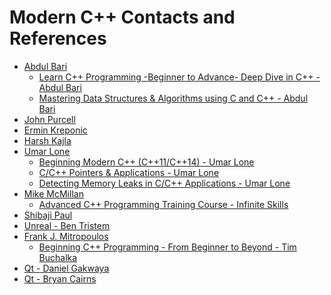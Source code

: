 # Modern C++ Contacts and References

- [Abdul Bari](https://www.linkedin.com/in/abdul-bari-mohammed-5a328717/) 
  + [Learn C++ Programming -Beginner to Advance- Deep Dive in C++ - Abdul Bari](https://www.udemy.com/course/cpp-deep-dive/) 
  + [Mastering Data Structures & Algorithms using C and C++ - Abdul Bari](https://www.udemy.com/course/datastructurescncpp/)
- [John Purcell]()
- [Ermin Kreponic](https://www.linkedin.com/in/ermin-kreponic-0a420715b/)
- [Harsh Kajla](https://www.linkedin.com/in/harsh-kajla-ba15a2118/)
- [Umar Lone](https://www.linkedin.com/in/umarlone/)
  + [Beginning Modern C++ (C++11/C++14) - Umar Lone](https://www.udemy.com/course/beg-modern-cpp/)
  + [C/C++ Pointers & Applications - Umar Lone](https://www.udemy.com/course/cpp-pointers/)
  + [Detecting Memory Leaks in C/C++ Applications - Umar Lone](https://www.udemy.com/course/cpp_leaks/)  
- [Mike McMillan]()
  + [Advanced C++ Programming Training Course - Infinite Skills](https://www.udemy.com/course/advanced-c-programming/)
- [Shibaji Paul](https://www.linkedin.com/in/shibaji-paul-202b6841/)
- [Unreal - Ben Tristem](https://www.linkedin.com/in/bentristem/)
- [Frank J. Mitropoulos](https://www.linkedin.com/in/frank-j-mitropoulos/)
  + [Beginning C++ Programming - From Beginner to Beyond - Tim Buchalka](https://www.udemy.com/course/beginning-c-plus-plus-programming/)
- [Qt - Daniel Gakwaya](https://www.linkedin.com/in/daniel-gakwaya-2a570092/)
- [Qt - Bryan Cairns](https://www.linkedin.com/in/voidrealms/)
